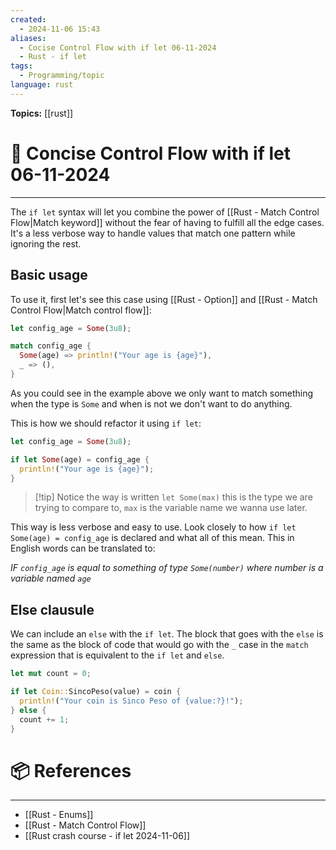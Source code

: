 ```yaml
---
created:
  - 2024-11-06 15:43
aliases:
  - Cocise Control Flow with if let 06-11-2024
  - Rust - if let
tags:
  - Programming/topic
language: rust
---
```


**Topics:** [[rust]]

# 📃 Concise Control Flow with if let 06-11-2024

---
The `if let` syntax will let you combine the power of [[Rust - Match Control Flow|Match keyword]] without the fear of having to fulfill all the edge cases. It's a less verbose way to handle values that match one pattern while ignoring the rest.

## Basic usage

To use it, first let's see this case using [[Rust - Option]] and [[Rust - Match Control Flow|Match control flow]]:
```rust
let config_age = Some(3u8);

match config_age {
  Some(age) => println!("Your age is {age}"),
  _ => (),
}
```

As you could see in the example above we only want to match something when the type is `Some` and when is not we don't want to do anything.

This is how we should refactor it using `if let`:

```rust
let config_age = Some(3u8);

if let Some(age) = config_age {
  println!("Your age is {age}");
}
```

> [!tip] Notice the way is written `let Some(max)` this is the type we are trying to compare to, `max` is the variable name we wanna use later.

This way is less verbose and easy to use. Look closely to how `if let Some(age) = config_age` is declared and what all of this mean. This in English words can be translated to:

*IF `config_age` is equal to something of type `Some(number)` where number is a variable named `age`*

## Else clausule

We can include an `else` with the `if let`. The block that goes with the `else` is the same as the block of code that would go with the `_` case in the `match` expression that is equivalent to the `if let` and `else`.

```rust
let mut count = 0;

if let Coin::SincoPeso(value) = coin {
  println!("Your coin is Sinco Peso of {value:?}!");
} else {
  count += 1;
}
```
# 📦 References

---
- [[Rust - Enums]]
- [[Rust - Match Control Flow]]
- [[Rust crash course - if let 2024-11-06]]